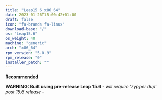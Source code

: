 ```yaml
---
title: "Leap15 6_x86_64"
date: 2023-01-26T15:00:42+01:00
draft: false
icon: "fa-brands fa-linux"
download-base: "/"
os: "Leap15.6"
os_weight: 40
machine: "generic"
arch: "x86_64"
rpm_version: "5.0.9"
rpm_release: "0"
installer_patch: ""
---
```


**Recommended**

**WARNING: Built using pre-release Leap 15.6** *- will require 'zypper dup' post 15.6 release -*

